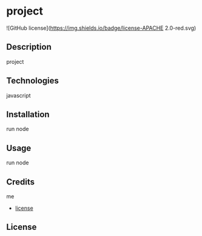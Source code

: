 
  # project

  ![GitHub license](https://img.shields.io/badge/license-APACHE 2.0-red.svg)

## Description
project

## Technologies
javascript

## Installation
run node

## Usage
run node

## Credits
me


* [license](#license)


## License
